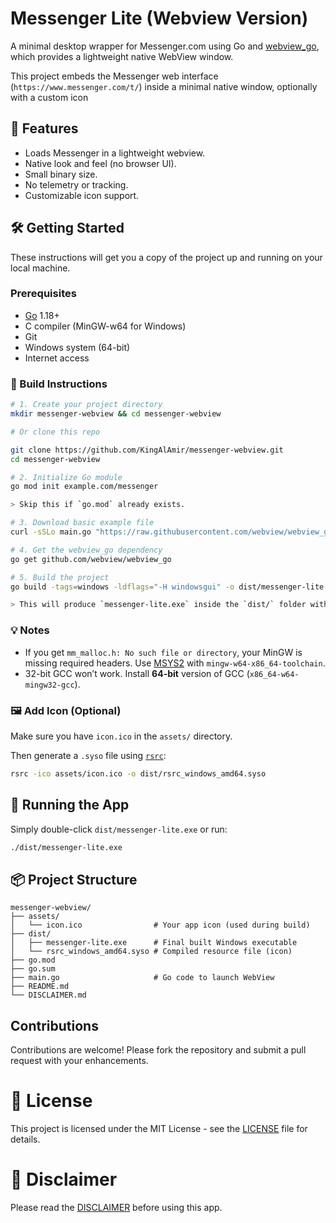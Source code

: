 # Messenger Lite (Webview Version)

A minimal desktop wrapper for Messenger.com using Go and [webview_go](https://github.com/webview/webview_go), which provides a lightweight native WebView window.

This project embeds the Messenger web interface (`https://www.messenger.com/t/`) inside a minimal native window, optionally with a custom icon

## 🚀 Features

- Loads Messenger in a lightweight webview.
- Native look and feel (no browser UI).
- Small binary size.
- No telemetry or tracking.
- Customizable icon support.

## 🛠 Getting Started

These instructions will get you a copy of the project up and running on your local machine.

### Prerequisites

- [Go](https://go.dev/dl/) 1.18+
- C compiler (MinGW-w64 for Windows)
- Git
- Windows system (64-bit)
- Internet access

### 🧱 Build Instructions

```bash
# 1. Create your project directory
mkdir messenger-webview && cd messenger-webview

# Or clone this repo

git clone https://github.com/KingAlAmir/messenger-webview.git
cd messenger-webview

# 2. Initialize Go module
go mod init example.com/messenger

> Skip this if `go.mod` already exists.

# 3. Download basic example file
curl -sSLo main.go "https://raw.githubusercontent.com/webview/webview_go/master/examples/basic/main.go"

# 4. Get the webview_go dependency
go get github.com/webview/webview_go

# 5. Build the project
go build -tags=windows -ldflags="-H windowsgui" -o dist/messenger-lite.exe

> This will produce `messenger-lite.exe` inside the `dist/` folder with the custom icon if `rsrc` was used.
```

### 💡 Notes

- If you get `mm_malloc.h: No such file or directory`, your MinGW is missing required headers. Use [MSYS2](https://www.msys2.org/) with `mingw-w64-x86_64-toolchain`.
- 32-bit GCC won’t work. Install **64-bit** version of GCC (`x86_64-w64-mingw32-gcc`).

### 🖼 Add Icon (Optional)

Make sure you have `icon.ico` in the `assets/` directory.

Then generate a `.syso` file using [`rsrc`](https://github.com/akavel/rsrc):

```bash
rsrc -ico assets/icon.ico -o dist/rsrc_windows_amd64.syso
```


## 🧪 Running the App

Simply double-click `dist/messenger-lite.exe` or run:

```bash
./dist/messenger-lite.exe
```

## 📦 Project Structure

```
messenger-webview/
├── assets/
│   └── icon.ico                # Your app icon (used during build)
├── dist/
│   ├── messenger-lite.exe      # Final built Windows executable
│   └── rsrc_windows_amd64.syso # Compiled resource file (icon)
├── go.mod
├── go.sum
├── main.go                     # Go code to launch WebView
├── README.md
└── DISCLAIMER.md
```

## Contributions

Contributions are welcome! Please fork the repository and submit a pull request with your enhancements.

# 📜 License

This project is licensed under the MIT License - see the [LICENSE](LICENSE.md) file for details.

# 📢 Disclaimer

Please read the [DISCLAIMER](disclaimer.md) before using this app.


